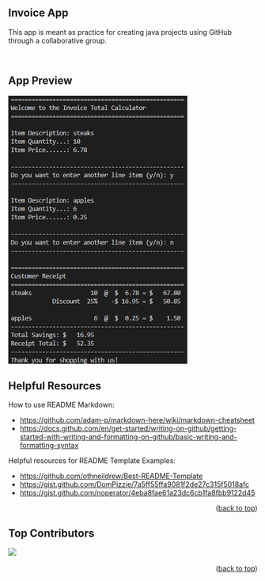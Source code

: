 ## Invoice App

This app is meant as practice for creating java projects using GitHub through a collaborative group.<br>

<br>

## App Preview

![Screenshot of the application's output](Other/Preview.png)

## Helpful Resources

How to use README Markdown:<br>
- https://github.com/adam-p/markdown-here/wiki/markdown-cheatsheet<br>
- https://docs.github.com/en/get-started/writing-on-github/getting-started-with-writing-and-formatting-on-github/basic-writing-and-formatting-syntax<br>

Helpful resources for README Template Examples:
- https://github.com/othneildrew/Best-README-Template<br>
- https://gist.github.com/DomPizzie/7a5ff55ffa9081f2de27c315f5018afc<br>
- https://gist.github.com/noperator/4eba8fae61a23dc6cb1fa8fbb9122d45<br>

<p align="right">(<a href="#readme-top">back to top</a>)</p>

## Top Contributors
<a href="https://github.com/jrberger123/invoice-app/graphs/contributors">
  <img src="https://contrib.rocks/image?repo=jrberger123/invoice-app" />
</a>

<p align="right">(<a href="#readme-top">back to top</a>)</p>